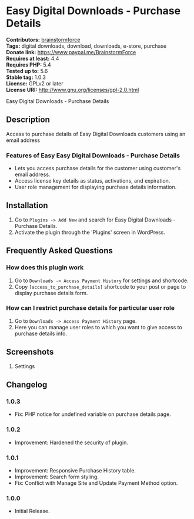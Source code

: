 # Easy Digital Downloads - Purchase Details #
**Contributors:** [brainstormforce](https://profiles.wordpress.org/brainstormforce)  
**Tags:** digital downloads, download, downloads, e-store, purchase  
**Donate link:** https://www.paypal.me/BrainstormForce  
**Requires at least:** 4.4  
**Requires PHP:** 5.4  
**Tested up to:** 5.6  
**Stable tag:** 1.0.3  
**License:** GPLv2 or later  
**License URI:** http://www.gnu.org/licenses/gpl-2.0.html  

Easy Digital Downloads - Purchase Details

## Description ##

Access to purchase details of Easy Digital Downloads customers using an email address

### Features of Easy Easy Digital Downloads - Purchase Details ###

- Lets you access purchase details for the customer using customer's email address.
- Access license key details as status, activations, and expiration. 
- User role management for displaying purchase details information. 

## Installation ##

1. Go to `Plugins -> Add New` and search for Easy Digital Downloads - Purchase Details.
1. Activate the plugin through the 'Plugins' screen in WordPress.

## Frequently Asked Questions ##

### How does this plugin work ###

1. Go to `Downloads -> Access Payment History` for settings and shortcode.
1. Copy `[access_to_purchase_details]` shortcode to your post or page to display purchase details form.

### How can I restrict purchase details for particular user role ###

1. Go to `Downloads -> Access Payment History` page.
1. Here you can manage user roles to which you want to give access to purchase details info. 

## Screenshots ##
1. Settings 

## Changelog ##

### 1.0.3 ###
- Fix: PHP notice for undefined variable on purchase details page. 

### 1.0.2 ###
- Improvement: Hardened the security of plugin.

### 1.0.1 ###

- Improvement: Responsive Purchase History table. 
- Improvement: Search form styling.
- Fix: Conflict with Manage Site and Update Payment Method option. 

### 1.0.0 ###
* Initial Release.
